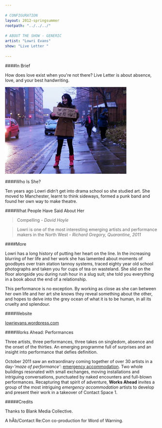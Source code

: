 ```yaml
---

# CONFIGURATION
layout: 2012-springsummer
rootpath: "../../../"

# ABOUT THE SHOW - GENERIC
artist: "Lowri Evans"
show: "Live Letter "

---
```


####In Brief

How does love exist when you're not there? Live Letter is about absence, love, and your best handwriting.     

![Lowri Evans](w9lowri.jpg)

####Who Is She?

Ten years ago Lowri didn’t get into drama school so she studied art. She moved to Manchester, learnt to think sideways, formed a punk band and found her own way to make theatre.   

####What People Have Said About Her

>Compelling - *David Hoyle* 

>Lowri is one of the most interesting emerging artists and performance makers in the North West - *Richard Gregory, Quarantine, 2011*

####More

Lowri has a long history of putting her heart on the line. In the increasing blurring of her life and her work she has lamented about moments of goodbyes over train station tannoy systems, traced eighty year old school photographs and taken you for cups of tea on wasteland. She slid on the floor alongside you during rush hour in a slug suit; she told you everything in a book about the end of a relationship.    

This performance is no exception. By working as close as she can between her own life and her art she knows they reveal something about the other, and hopes to delve into the grey ocean of what it is to be human, in all its cruelty and splendour. 

####Website

[lowrievans.wordpress.com](http://www.lowrievans.wordpress.com)

####Works Ahead: Performances

Three artists, three performances, three takes on singledom, absence and the onset of the thirties. An emerging programme full of surprises and an insight into performance that defies definition. 

October 2011 saw an extraordinary coming together of over 30 artists in a day-*'maze of performance'*: [emergency accommodation](http://emergencymcr.org/). Two whole buildings resonated with small exchanges, moving installations and intriguing conversations, punctuated by naked encounters and full-blown performances. Recapturing that spirit of adventure, **Works Ahead** invites a group of the most intriguing *emergency accommodation* artists to develop and present their work in a takeover of Contact Space 1.  

#####Credits

Thanks to Blank Media Collective.

A hÅb/Contact Re:Con co-production for Word of Warning.